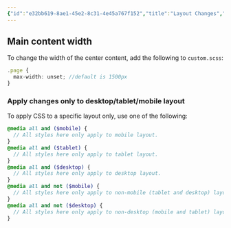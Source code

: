 ```yaml
---
{"id":"e32bb619-8ae1-45e2-8c31-4e45a767f152","title":"Layout Changes","description":"Overview of frequently requested layout changes.","publish":true,"date_created":"Wednesday, October 9th 2024, 10:19:03 pm","date_modified":"Wednesday, October 9th 2024, 10:37:30 pm","editing_lock":true,"live_preview":true,"cssclasses":["mado-heading"],"path":"Quartz/Modifications/Layout Changes.md","permalink":"/quartz/modifications/layout-changes/","PassFrontmatter":true}
---
```



## Main content width

To change the width of the center content, add the following to `custom.scss`:

```ts
.page {
  max-width: unset; //default is 1500px
}
```

### Apply changes only to desktop/tablet/mobile layout

To apply CSS to a specific layout only, use one of the following:

```scss
@media all and ($mobile) {
  // All styles here only apply to mobile layout.
}
@media all and ($tablet) {
  // All styles here only apply to tablet layout.
}
@media all and ($desktop) {
  // All styles here only apply to desktop layout.
}
@media all and not ($mobile) {
  // All styles here only apply to non-mobile (tablet and desktop) layouts.
}
@media all and not ($desktop) {
  // All styles here only apply to non-desktop (mobile and tablet) layouts.
}
```
